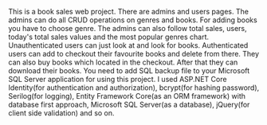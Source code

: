 This is a book sales web project. There are admins and users pages. The admins can do all CRUD operations on genres and books. For adding books you have to choose 
genre. The admins can also follow total sales, users, today's total sales values and the most popular genres chart. Unauthenticated users can just look at and look for books. Authenticated users can add to checkout their favourite books and delete from there. They can also buy books which located in the checkout. After that they can download their books. You need to add SQL backup file to your Microsoft SQL Server application for using this project. I used ASP.NET Core 
Identity(for authentication and authorization), bcrypt(for hashing password), Serilog(for logging), Entity Framework Core(as an ORM framework) with database first approach, Microsoft SQL Server(as a database), jQuery(for client side validation) and so on.
